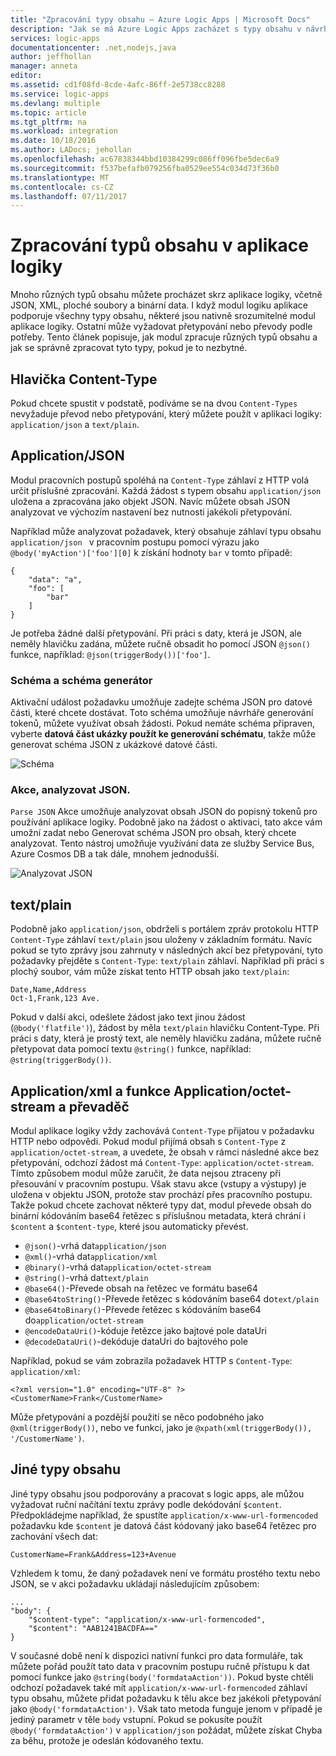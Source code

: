 ```yaml
---
title: "Zpracování typy obsahu – Azure Logic Apps | Microsoft Docs"
description: "Jak se má Azure Logic Apps zacházet s typy obsahu v návrhu a prostředí runtime"
services: logic-apps
documentationcenter: .net,nodejs,java
author: jeffhollan
manager: anneta
editor: 
ms.assetid: cd1f08fd-8cde-4afc-86ff-2e5738cc8288
ms.service: logic-apps
ms.devlang: multiple
ms.topic: article
ms.tgt_pltfrm: na
ms.workload: integration
ms.date: 10/18/2016
ms.author: LADocs; jehollan
ms.openlocfilehash: ac67838344bbd10384299c086ff096fbe5dec6a9
ms.sourcegitcommit: f537befafb079256fba0529ee554c034d73f36b0
ms.translationtype: MT
ms.contentlocale: cs-CZ
ms.lasthandoff: 07/11/2017
---
```

# <a name="handle-content-types-in-logic-apps"></a>Zpracování typů obsahu v aplikace logiky

Mnoho různých typů obsahu můžete procházet skrz aplikace logiky, včetně JSON, XML, ploché soubory a binární data. I když modul logiku aplikace podporuje všechny typy obsahu, některé jsou nativně srozumitelné modul aplikace logiky. Ostatní může vyžadovat přetypování nebo převody podle potřeby. Tento článek popisuje, jak modul zpracuje různých typů obsahu a jak se správně zpracovat tyto typy, pokud je to nezbytné.

## <a name="content-type-header"></a>Hlavička Content-Type

Pokud chcete spustit v podstatě, podíváme se na dvou `Content-Types` nevyžaduje převod nebo přetypování, který můžete použít v aplikaci logiky: `application/json` a `text/plain`.

## <a name="applicationjson"></a>Application/JSON

Modul pracovních postupů spoléhá na `Content-Type` záhlaví z HTTP volá určit příslušné zpracování. Každá žádost s typem obsahu `application/json` uložena a zpracována jako objekt JSON. Navíc můžete obsah JSON analyzovat ve výchozím nastavení bez nutnosti jakékoli přetypování. 

Například může analyzovat požadavek, který obsahuje záhlaví typu obsahu `application/json ` v pracovním postupu pomocí výrazu jako `@body('myAction')['foo'][0]` k získání hodnoty `bar` v tomto případě:

```
{
    "data": "a",
    "foo": [
        "bar"
    ]
}
```

Je potřeba žádné další přetypování. Při práci s daty, která je JSON, ale neměly hlavičku zadána, můžete ručně obsadit ho pomocí JSON `@json()` funkce, například: `@json(triggerBody())['foo']`.

### <a name="schema-and-schema-generator"></a>Schéma a schéma generátor

Aktivační událost požadavku umožňuje zadejte schéma JSON pro datové části, které chcete dostávat. Toto schéma umožňuje návrháře generování tokenů, můžete využívat obsah žádosti. Pokud nemáte schéma připraven, vyberte **datová část ukázky použít ke generování schématu**, takže může generovat schéma JSON z ukázkové datové části.

![Schéma](./media/logic-apps-http-endpoint/manualtrigger.png)

### <a name="parse-json-action"></a>Akce, analyzovat JSON.

`Parse JSON` Akce umožňuje analyzovat obsah JSON do popisný tokenů pro používání aplikace logiky. Podobně jako na žádost o aktivaci, tato akce vám umožní zadat nebo Generovat schéma JSON pro obsah, který chcete analyzovat. Tento nástroj umožňuje využívání data ze služby Service Bus, Azure Cosmos DB a tak dále, mnohem jednodušší.

![Analyzovat JSON](./media/logic-apps-content-type/ParseJSON.png)

## <a name="textplain"></a>text/plain

Podobně jako `application/json`, obdrželi s portálem zpráv protokolu HTTP `Content-Type` záhlaví `text/plain` jsou uloženy v základním formátu. Navíc pokud se tyto zprávy jsou zahrnuty v následných akcí bez přetypování, tyto požadavky přejděte s `Content-Type`: `text/plain` záhlaví. Například při práci s plochý soubor, vám může získat tento HTTP obsah jako `text/plain`:

```
Date,Name,Address
Oct-1,Frank,123 Ave.
```

Pokud v další akci, odešlete žádost jako text jinou žádost (`@body('flatfile')`), žádost by měla `text/plain` hlavičku Content-Type. Při práci s daty, která je prostý text, ale neměly hlavičku zadána, můžete ručně přetypovat data pomocí textu `@string()` funkce, například: `@string(triggerBody())`.

## <a name="applicationxml-and-applicationoctet-stream-and-converter-functions"></a>Application/xml a funkce Application/octet-stream a převaděč

Modul aplikace logiky vždy zachovává `Content-Type` přijatou v požadavku HTTP nebo odpovědi. Pokud modul přijímá obsah s `Content-Type` z `application/octet-stream`, a uvedete, že obsah v rámci následné akce bez přetypování, odchozí žádost má `Content-Type`: `application/octet-stream`. Tímto způsobem modul může zaručit, že data nejsou ztraceny při přesouvání v pracovním postupu. Však stavu akce (vstupy a výstupy) je uložena v objektu JSON, protože stav prochází přes pracovního postupu. Takže pokud chcete zachovat některé typy dat, modul převede obsah do binární kódováním base64 řetězec s příslušnou metadata, která chrání i `$content` a `$content-type`, které jsou automaticky převést. 

* `@json()`-vrhá dat`application/json`
* `@xml()`-vrhá dat`application/xml`
* `@binary()`-vrhá dat`application/octet-stream`
* `@string()`-vrhá dat`text/plain`
* `@base64()`-Převede obsah na řetězec ve formátu base64
* `@base64toString()`-Převede řetězec s kódováním base64 do`text/plain`
* `@base64toBinary()`-Převede řetězec s kódováním base64 do`application/octet-stream`
* `@encodeDataUri()`-kóduje řetězce jako bajtové pole dataUri
* `@decodeDataUri()`-dekóduje dataUri do bajtového pole

Například, pokud se vám zobrazila požadavek HTTP s `Content-Type`: `application/xml`:

```
<?xml version="1.0" encoding="UTF-8" ?>
<CustomerName>Frank</CustomerName>
```

Může přetypování a pozdější použití se něco podobného jako `@xml(triggerBody())`, nebo ve funkci, jako je `@xpath(xml(triggerBody()), '/CustomerName')`.

## <a name="other-content-types"></a>Jiné typy obsahu

Jiné typy obsahu jsou podporovány a pracovat s logic apps, ale můžou vyžadovat ruční načítání textu zprávy podle dekódování `$content`. Předpokládejme například, že spustíte `application/x-www-url-formencoded` požadavku kde `$content` je datová část kódovaný jako base64 řetězec pro zachování všech dat:

```
CustomerName=Frank&Address=123+Avenue
```

Vzhledem k tomu, že daný požadavek není ve formátu prostého textu nebo JSON, se v akci požadavku ukládají následujícím způsobem:

```
...
"body": {
    "$content-type": "application/x-www-url-formencoded",
    "$content": "AAB1241BACDFA=="
}
```

V současné době není k dispozici nativní funkci pro data formuláře, tak můžete pořád použít tato data v pracovním postupu ručně přístupu k dat pomocí funkce jako `@string(body('formdataAction'))`. Pokud byste chtěli odchozí požadavek také mít `application/x-www-url-formencoded` záhlaví typu obsahu, můžete přidat požadavku k tělu akce bez jakékoli přetypování jako `@body('formdataAction')`. Však tato metoda funguje jenom v případě je jediný parametr v těle `body` vstupní. Pokud se pokusíte použít `@body('formdataAction')` v `application/json` požádat, můžete získat Chyba za běhu, protože je odeslán kódovaného textu.

